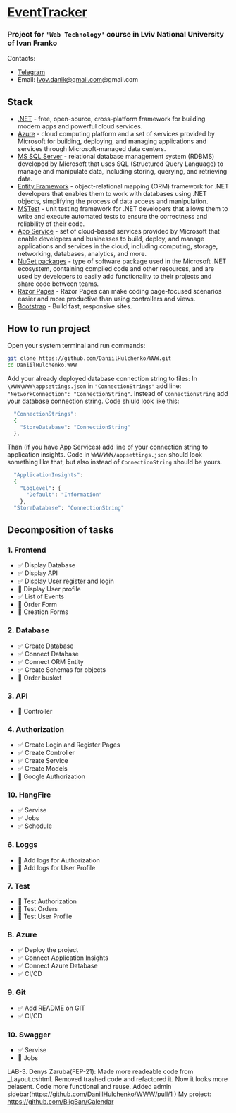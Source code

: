 ﻿# [EventTracker](https://silver-side.azurewebsites.net/)
### Project for `'Web Technology'` course in Lviv National University of Ivan Franko
Contacts:
* [Telegram](https://t.me/silverus_morgan) 
* Email: lvov.danik@gmail.com@gmail.com
## Stack
* [.NET](https://dotnet.microsoft.com/) - free, open-source, cross-platform framework for building modern apps and powerful cloud services.
* [Azure](https://azure.microsoft.com/) - cloud computing platform and a set of services provided by Microsoft for building, deploying, and managing applications and services through Microsoft-managed data centers.
* [MS SQL Server](https://www.microsoft.com/sql-server/sql-server-2019) - relational database management system (RDBMS) developed by Microsoft that uses SQL (Structured Query Language) to manage and manipulate data, including storing, querying, and retrieving data.
* [Entity Framework](https://learn.microsoft.com/uk-ua/ef/) - object-relational mapping (ORM) framework for .NET developers that enables them to work with databases using .NET objects, simplifying the process of data access and manipulation.
* [MSTest](https://learn.microsoft.com/uk-ua/dotnet/core/testing/unit-testing-with-mstest) - unit testing framework for .NET developers that allows them to write and execute automated tests to ensure the correctness and reliability of their code.
* [App Service](https://azure.microsoft.com/en-us/products/app-service/) - set of cloud-based services provided by Microsoft that enable developers and businesses to build, deploy, and manage applications and services in the cloud, including computing, storage, networking, databases, analytics, and more.
* [NuGet packages](https://learn.microsoft.com/uk-ua/nuget/) - type of software package used in the Microsoft .NET ecosystem, containing compiled code and other resources, and are used by developers to easily add functionality to their projects and share code between teams.
* [Razor Pages](https://learn.microsoft.com/en-us/aspnet/core/razor-pages/?view=aspnetcore-7.0&tabs=visual-studio) - Razor Pages can make coding page-focused scenarios easier and more productive than using controllers and views.
* [Bootstrap](https://getbootstrap.com/) - Build fast, responsive sites.
## How to run project
Open your system terminal and run commands:
```sh
git clone https://github.com/DaniilHulchenko/WWW.git
cd DaniilHulchenko.WWW
```
Add your already deployed database connection string to files:
In `\WWW\WWW\appsettings.json` in `"ConnectionStrings"` add line: `"NetworkConnection": "ConnectionString"`. Instead of `ConnectionString` add your database connection string. Code shluld look like this:
```sh
  "ConnectionStrings": 
  {
    "StoreDatabase": "ConnectionString"
  },
```
Than (if you have App Services) add line of your connection string to application insights. Code in `WWW/WWW/appsettings.json` should look something like that, but also instead of `ConnectionString` should be yours.
```sh
  "ApplicationInsights": 
  {
    "LogLevel": {
      "Default": "Information"
    },
  "StoreDatabase": "ConnectionString"
```
## Decomposition of tasks
### 1. Frontend
* ✅ Display Database
* ✅ Display API
* ✅ Display User register and login
* 🔳 Display User profile
* ✅ List of Events 
* 🔳 Order Form
* 🍥 Creation Forms

### 2. Database
* ✅ Create Database
* ✅ Connect Database
* ✅ Connect ORM Entity
* ✅ Create Schemas for objects
* 🔳 Order busket

### 3. API
* 🔳 Controller

### 4. Authorization
* ✅ Create Login and Register Pages
* ✅ Create Controller
* ✅ Create Service
* ✅ Create Models
* 🔳 Google Authorization


### 10. HangFire
* ✅ Servise
* ✅ Jobs 
* ✅ Schedule

### 6. Loggs
* 🔳 Add logs for Authorization
* 🔳 Add logs for User Profile

### 7. Test
* 🔳 Test Authorization
* 🔳 Test Orders
* 🔳 Test User Profile

### 8. Azure
* ✅ Deploy the project
* ✅ Connect Application Insights
* ✅ Connect Azure Database
* ✅ CI/CD

### 9. Git
* ✅ Add README on GIT
* ✅ CI/CD


### 10. Swagger
* ✅ Servise
* 🔳 Jobs 

LAB-3. Denys Zaruba(FEP-21): Made more readeable code from \_Layout.cshtml. Removed trashed code and refactored it. Now it looks more pelasent. Code more functional and reuse. Added admin sidebar(https://github.com/DaniilHulchenko/WWW/pull/1 )
My project: https://github.com/BiigBan/Calendar

